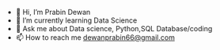 - 👋 Hi, I’m Prabin Dewan
- 🌱 I’m currently learning Data Science
- 💬 Ask me about Data science, Python,SQL Database/coding
- 📫 How to reach me dewanprabin66@gmail.com

<!---
Prabin211/Prabin211 is a ✨ special ✨ repository because its `README.md` (this file) appears on your GitHub profile.
You can click the Preview link to take a look at your changes.
--->
